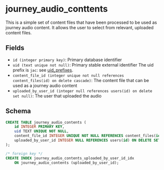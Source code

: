 # journey_audio_conttents

This is a simple set of content files that have been processed to be used as
journey audio content. It allows the user to select from relevant, uploaded
content files.

## Fields

-   `id (integer primary key)`: Primary database identifier
-   `uid (text unique not null)`: Primary stable external identifier The
    uid prefix is `jac`: see [uid_prefixes](../uid_prefixes.md).
-   `content_file_id (integer unique not null references content_files(id) on delete cascade)`:
    The content file that can be used as a journey audio content
-   `uploaded_by_user_id (integer null references users(id) on delete set null)`:
    The user that uploaded the audio

## Schema

```sql
CREATE TABLE journey_audio_contents (
    id INTEGER PRIMARY KEY,
    uid TEXT UNIQUE NOT NULL,
    content_file_id INTEGER UNIQUE NOT NULL REFERENCES content_files(id) ON DELETE CASCADE,
    uploaded_by_user_id INTEGER NULL REFERENCES users(id) ON DELETE SET NULL
);

/* foreign key */
CREATE INDEX journey_audio_contents_uploaded_by_user_id_idx
    ON journey_audio_contents (uploaded_by_user_id);
```
